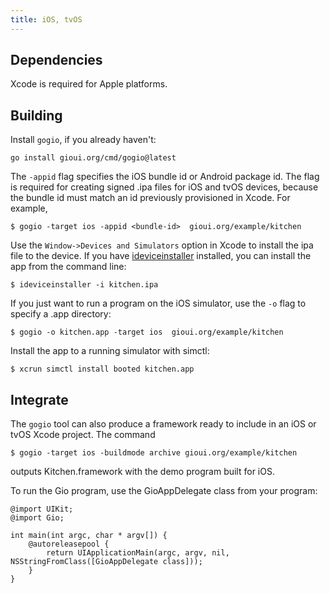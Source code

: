 ```yaml
---
title: iOS, tvOS
---
```


## Dependencies

Xcode is required for Apple platforms.

## Building

Install `gogio`, if you already haven't:

    go install gioui.org/cmd/gogio@latest

The `-appid` flag specifies the iOS bundle id or Android package id. The flag is
required for creating signed .ipa files for iOS and tvOS devices, because the
bundle id must match an id previously provisioned in Xcode. For example,

	$ gogio -target ios -appid <bundle-id>	gioui.org/example/kitchen

Use the `Window->Devices and Simulators` option in Xcode to install the ipa file
to the device. If you have [ideviceinstaller](https://github.com/libimobiledevice/ideviceinstaller) installed, you can
install the app from the command line:

	$ ideviceinstaller -i kitchen.ipa

If you just want to run a program on the iOS simulator, use the `-o` flag to
specify a .app directory:

	$ gogio -o kitchen.app -target ios	gioui.org/example/kitchen

Install the app to a running simulator with simctl:

	$ xcrun simctl install booted kitchen.app

## Integrate

The `gogio` tool can also produce a framework ready to include in an iOS or tvOS
Xcode project. The command

    $ gogio -target ios -buildmode archive gioui.org/example/kitchen

outputs Kitchen.framework with the demo program built for iOS.

To run the Gio program, use the GioAppDelegate class from your program:

	@import UIKit;
	@import Gio;
    
	int main(int argc, char * argv[]) {
		@autoreleasepool {
			return UIApplicationMain(argc, argv, nil, NSStringFromClass([GioAppDelegate class]));
		}
	}

